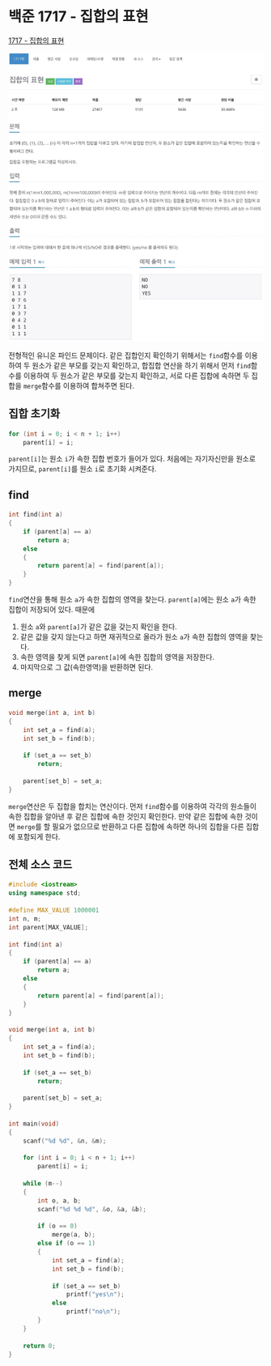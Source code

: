 # 백준 1717 - 집합의 표현

[1717 - 집합의 표현](https://www.acmicpc.net/problem/1717)

![](1717.jpeg)

전형적인 유니온 파인드 문제이다.
같은 집합인지 확인하기 위해서는 `find`함수를 이용하여 두 원소가 같은 부모를 갖는지 확인하고,
합집합 연산을 하기 위해서 먼저 `find`함수를 이용하여 두 원소가 같은 부모를 갖는지 확인하고,
서로 다른 집합에 속하면 두 집합을 `merge`함수를 이용하여 합쳐주면 된다.

## 집합 초기화

```cpp
for (int i = 0; i < n + 1; i++)
    parent[i] = i;
```

`parent[i]`는 원소 `i`가 속한 집합 번호가 들어가 있다. 처음에는 자기자신만을 원소로 가지므로, `parent[i]`를 원소 `i`로 초기화 시켜준다.

## find

```cpp
int find(int a)
{
    if (parent[a] == a)
        return a;
    else
    {
        return parent[a] = find(parent[a]);
    }
}
```

`find`연산을 통해 원소 `a`가 속한 집합의 영역을 찾는다. `parent[a]`에는 원소 `a`가 속한 집합이 저장되어 있다. 때문에

1. 원소 `a`와 `parent[a]`가 같은 값을 갖는지 확인을 한다.
2. 같은 값을 갖지 않는다고 하면 재귀적으로 올라가 원소 `a`가 속한 집합의 영역을 찾는다.
3. 속한 영역을 찾게 되면 `parent[a]`에 속한 집합의 영역을 저장한다.
4. 마지막으로 그 값(속한영역)을 반환하면 된다.

## merge

```cpp
void merge(int a, int b)
{
    int set_a = find(a);
    int set_b = find(b);

    if (set_a == set_b)
        return;

    parent[set_b] = set_a;
}
```

`merge`연산은 두 집합을 합치는 연산이다. 먼저 `find`함수를 이용하여 각각의 원소들이 속한 집합을 알아낸 후 같은 집합에 속한 것인지 확인한다. 만약 같은 집합에 속한 것이면 `merge`를 할 필요가 없으므로 반환하고 다른 집합에 속하면 하나의 집합을 다른 집합에 포함되게 한다.

## 전체 소스 코드

```cpp
#include <iostream>
using namespace std;

#define MAX_VALUE 1000001
int n, m;
int parent[MAX_VALUE];

int find(int a)
{
    if (parent[a] == a)
        return a;
    else
    {
        return parent[a] = find(parent[a]);
    }
}

void merge(int a, int b)
{
    int set_a = find(a);
    int set_b = find(b);

    if (set_a == set_b)
        return;

    parent[set_b] = set_a;
}

int main(void)
{
    scanf("%d %d", &n, &m);

    for (int i = 0; i < n + 1; i++)
        parent[i] = i;

    while (m--)
    {
        int o, a, b;
        scanf("%d %d %d", &o, &a, &b);

        if (o == 0)
            merge(a, b);
        else if (o == 1)
        {
            int set_a = find(a);
            int set_b = find(b);

            if (set_a == set_b)
                printf("yes\n");
            else
                printf("no\n");
        }
    }

    return 0;
}
```
